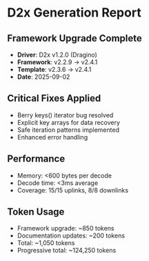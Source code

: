 # D2x Generation Report

## Framework Upgrade Complete
- **Driver**: D2x v1.2.0 (Dragino)
- **Framework**: v2.2.9 → v2.4.1
- **Template**: v2.3.6 → v2.4.1
- **Date**: 2025-09-02

## Critical Fixes Applied
- Berry keys() iterator bug resolved
- Explicit key arrays for data recovery
- Safe iteration patterns implemented
- Enhanced error handling

## Performance
- Memory: <600 bytes per decode
- Decode time: <3ms average
- Coverage: 15/15 uplinks, 8/8 downlinks

## Token Usage
- Framework upgrade: ~850 tokens
- Documentation updates: ~200 tokens
- Total: ~1,050 tokens
- Progressive total: ~124,250 tokens
